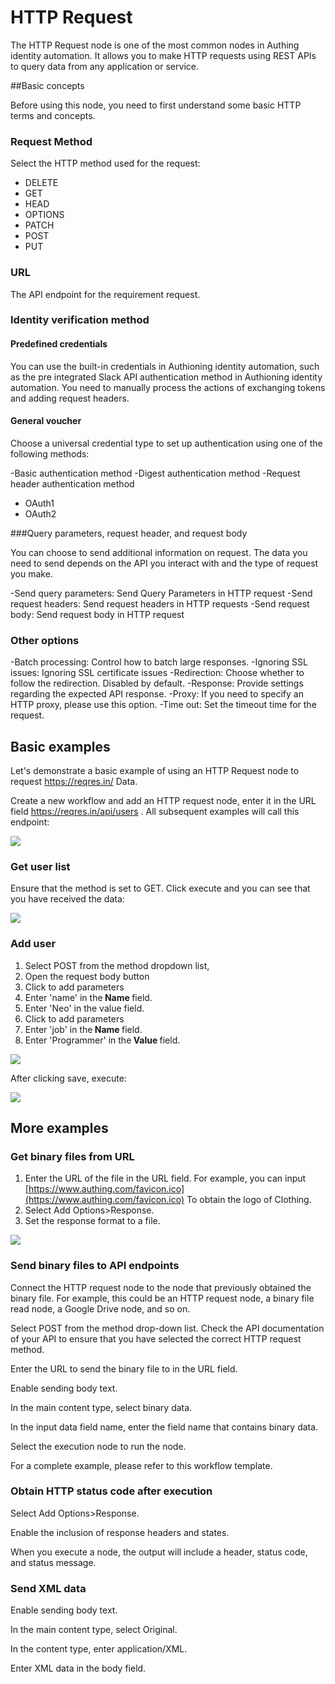 # HTTP Request

The HTTP Request node is one of the most common nodes in Authing identity automation. It allows you to make HTTP requests using REST APIs to query data from any application or service.

##Basic concepts

Before using this node, you need to first understand some basic HTTP terms and concepts.

### Request Method

Select the HTTP method used for the request:

- DELETE
- GET
- HEAD
- OPTIONS
- PATCH
- POST
- PUT

### URL

The API endpoint for the requirement request.


### Identity verification method

#### Predefined credentials

You can use the built-in credentials in Authioning identity automation, such as the pre integrated Slack API authentication method in Authioning identity automation. You need to manually process the actions of exchanging tokens and adding request headers.

#### General voucher

Choose a universal credential type to set up authentication using one of the following methods:

-Basic authentication method
-Digest authentication method
-Request header authentication method
- OAuth1
- OAuth2

###Query parameters, request header, and request body

You can choose to send additional information on request. The data you need to send depends on the API you interact with and the type of request you make.

-Send query parameters: Send Query Parameters in HTTP request
-Send request headers: Send request headers in HTTP requests
-Send request body: Send request body in HTTP request

### Other options

-Batch processing: Control how to batch large responses.
-Ignoring SSL issues: Ignoring SSL certificate issues
-Redirection: Choose whether to follow the redirection. Disabled by default.
-Response: Provide settings regarding the expected API response.
-Proxy: If you need to specify an HTTP proxy, please use this option.
-Time out: Set the timeout time for the request.

## Basic examples

Let's demonstrate a basic example of using an HTTP Request node to request https://reqres.in/ Data.

Create a new workflow and add an HTTP request node, enter it in the URL field https://reqres.in/api/users . All subsequent examples will call this endpoint:

![](../static/MHsLbXgw8o3FtIxy0uSc85u2nxf.png)

### Get user list

Ensure that the method is set to GET. Click execute and you can see that you have received the data:

![](../static/T7vAbofTgo9kzUx3L3ZcEl4Pnmh.png)

### Add user

1. Select POST from the method dropdown list,
2. Open the request body button
3. Click to add parameters
4. Enter 'name' in the<strong> Name </strong>field.
5. Enter 'Neo' in the value field.
6. Click to add parameters
7. Enter 'job' in the<strong> Name </strong>field.
8. Enter 'Programmer' in the<strong> Value </strong>field.

![](../static/FsejbkWQsoxhH4xbJnVc2iJ8nzX.png)

After clicking save, execute:

![](../static/Rj7wb8Sa3oAJIXxqVWIcYb9nnje.png)

## More examples

### Get binary files from URL

1. Enter the URL of the file in the URL field. For example, you can input [https://www.authing.com/favicon.ico](https://www.authing.com/favicon.ico) To obtain the logo of Clothing.
2. Select Add Options>Response.
3. Set the response format to a file.

![](../static/boxcn09lFDkfVoITrxvMS8y3MXf.png)

### Send binary files to API endpoints

Connect the HTTP request node to the node that previously obtained the binary file. For example, this could be an HTTP request node, a binary file read node, a Google Drive node, and so on.

Select POST from the method drop-down list. Check the API documentation of your API to ensure that you have selected the correct HTTP request method.

Enter the URL to send the binary file to in the URL field.

Enable sending body text.

In the main content type, select binary data.

In the input data field name, enter the field name that contains binary data.

Select the execution node to run the node.

For a complete example, please refer to this workflow template.

### Obtain HTTP status code after execution

Select Add Options>Response.

Enable the inclusion of response headers and states.

When you execute a node, the output will include a header, status code, and status message.

### Send XML data

Enable sending body text.

In the main content type, select Original.

In the content type, enter application/XML.

Enter XML data in the body field.

